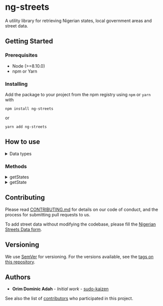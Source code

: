 # ng-streets

A utility library for retrieving Nigerian states, local government areas and street data.

## Getting Started

### Prerequisites

- Node (>=8.10.0)
- npm or Yarn

### Installing

Add the package to your project from the npm registry using `npm` or `yarn` with

```
npm install ng-streets
```
or
```
yarn add ng-streets
```

## How to use

<details>
<summary>Data types</summary>

```ts
State: <name: string, geoPol: string, areas: Array<Area>>
Area: <name: string, streets: Array<Street>>
Street: <name:string>
```
</details>


### Methods

<details>
<summary>getStates</summary>
Returns an array of the contained data of every state in Nigeria.

```js
const { getStates } = require('ng-streets');

const data = getStates();
console.log(data);
/*
[
  {name: 'Abia', geoPol: 'South East', areas; [...]},
  ...,
 {name: 'Zamfara', geoPol: 'North West', areas; [...]}
]
*/
```
</details>

<details>
<summary>getState</summary>
Returns the contained data of a state in the dataset.

* **name** name of the state

```js
const { getState } = require('ng-streets');

const data = getState('lagos');
console.log(data);
// {name: 'Lagos', geoPol: 'South West', areas; [...]}
```
</details>



## Contributing

Please read [CONTRIBUTING.md](https://github.com/sudo-kaizen/ng-streets/CONTRIBUTING.MD) for details on our code of conduct, and the process for submitting pull requests to us.

To add street data without modifying the codebase, please fill the [Nigerian Streets Data form](https://forms.gle/2SdvUuEGPudnPFpY6).

## Versioning

We use [SemVer](http://semver.org/) for versioning. For the versions available, see the [tags on this repository](https://github.com/sudo-kaizen/ng-streets/tags).

## Authors

* **Orim Dominic Adah** - *Initial work* - [sudo-kaizen](https://github.com/sudo-kaizen)

See also the list of [contributors](https://github.com/sudo-kaizen/ng-streets/contributors) who participated in this project.